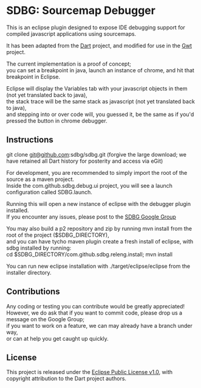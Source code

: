 # SDBG: Sourcemap Debugger

This is an eclipse plugin designed to expose IDE debugging support for compiled javascript applications using sourcemaps.

It has been adapted from the [Dart](http://dartlang.org) project, and modified for use in the [Gwt](http://gwtproject.org) project.

The current implementation is a proof of concept;  
you can set a breakpoint in java, launch an instance of chrome, and hit that breakpoint in Eclipse.

Eclipse will display the Variables tab with your javascript objects in them (not yet translated back to java),  
the stack trace will be the same stack as javascript (not yet translated back to java),  
and stepping into or over code will, you guessed it, be the same as if you'd pressed the button in chrome debugger.

## Instructions

git clone git@github.com:sdbg/sdbg.git
(forgive the large download; we have retained all Dart history for posterity and access via eGit)

For development, you are recommended to simply import the root of the source as a maven project.  
Inside the com.github.sdbg.debug.ui project, you will see a launch configuration called SDBG.launch.

Running this will open a new instance of eclipse with the debugger plugin installed.  
If you encounter any issues, please post to the [SDBG Google Group](https://groups.google.com/d/forum/sdbg)

You may also build a p2 repository and zip by running mvn install from the root of the project ($SDBG_DIRECTORY),  
and you can have tycho maven plugin create a fresh install of eclipse, with sdbg installed by running:  
cd $SDBG_DIRECTORY/com.github.sdbg.releng.install; mvn install

You can run new eclipse installation with ./target/eclipse/eclipse from the installer directory.

## Contributions

Any coding or testing you can contribute would be greatly appreciated!  
However, we do ask that if you want to commit code, please drop us a message on the Google Group;  
if you want to work on a feature, we can may already have a branch under way,  
or can at help you get caught up quickly.

## License

This project is released under the [Eclipse Public License v1.0](http://www.eclipse.org/legal/epl-v10.html), with copyright attribution to the Dart project authors.
